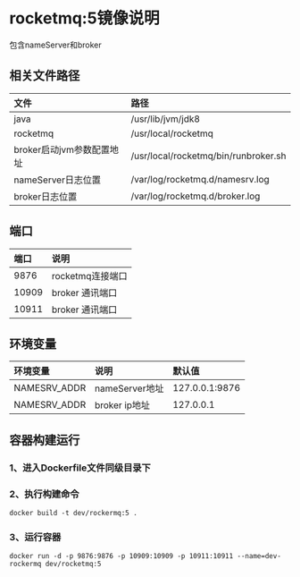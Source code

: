 # rocketmq:5镜像说明
包含nameServer和broker

## 相关文件路径
| 文件                | 路径           |
|:------------------|:-------------|
| java              | /usr/lib/jvm/jdk8 | 
| rocketmq          | /usr/local/rocketmq  | 
| broker启动jvm参数配置地址 | /usr/local/rocketmq/bin/runbroker.sh  |
| nameServer日志位置    |          /var/log/rocketmq.d/namesrv.log                             |
| broker日志位置        |    /var/log/rocketmq.d/broker.log                                                                  |


## 端口
| 端口    | 说明           |
|:------|:-------------|
| 9876  | rocketmq连接端口 | 
| 10909 | broker 通讯端口  | 
| 10911 | broker 通讯端口  |


## 环境变量
| 环境变量 | 说明           | 默认值            |
|:-----|:-------------|:---------------|
| NAMESRV_ADDR  | nameServer地址 | 127.0.0.1:9876 |
| NAMESRV_ADDR  | broker ip地址  | 127.0.0.1      |

## 容器构建运行
### 1、进入Dockerfile文件同级目录下

### 2、执行构建命令
```shell
docker build -t dev/rockermq:5 .
```
### 3、运行容器
```shell
docker run -d -p 9876:9876 -p 10909:10909 -p 10911:10911 --name=dev-rockermq dev/rocketmq:5
```
